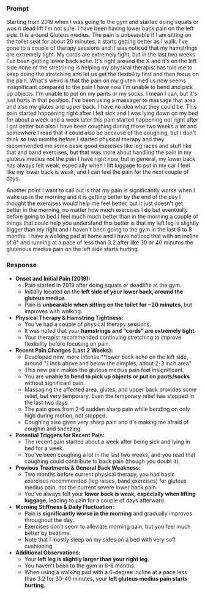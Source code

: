 
### Prompt

Starting from 2019 when I was going to the gym and started doing squats or was it dead lift I'm not sure. I have been having lower back pain on the left side. It is around Gluteus medius. The pain is unbearable if I am sitting on the toilet seat for about 20 minutes, it starts getting better as I walk. I've gone to a couple of therapy sessions and it was noticed that my hamstrings are extremely tight. My cords are extremely tight, but in the last two weeks I've been getting lower back ache. It's right around the X and it's on the left side none of the stretching is helping my physical therapist has told me to keep doing the stretching and let us get the flexibility first and then focus on the pain. What's weird is that the pain on my gluten medius now seems insignificant compared to the pain I have now I'm unable to bend and pick up objects. I'm unable to put on my pants or my socks. I mean I can, but it's just hurts in that position. I've been using a massager to massage that area and also my glutes and upper back. I have no idea what they could be. This pain started happening right after I felt sick and I was lying down on my bed for about a week and a week later this pain started happening not right after I got better but also I have been coughing during those two weeks a lot and somewhere I read that it could also be because of the coughing, but I don't think so two months before I started physical therapy and they recommended me some basic good exercises like leg races and stuff like that and band exercises, but that was more about handling the pain in my gluteus medius not the pain I have right now, but in general, my lower back has always felt weak, especially when I lift luggage to put in my car I feel like my lower back is weak, and I can feel the pain for the next couple of days.

Another point I want to call out is that my pain is significantly worse when I wake up in the morning and it is getting better by the end of the day I thought the exercises would help me feel better, but it just doesn't get better in the morning, no matter how much exercises I do but eventually before going to bed I feel much much better than in the morning a couple of things that could help you understand this better is that my left leg is slightly bigger than my right and I haven't been going to the gym in the last 6 to 8 months. I have a walking pad at home and I have noticed that with an incline of 6° and running at a pace of less than 3.2 after like 30 or 40 minutes the glutenous medius pain on the left side starts hurting.


### Response
- **Onset and Initial Pain (2019):**
    - Pain started in 2019 after doing squats or deadlifts at the gym.
    - Initially located on the **left side of your lower back, around the gluteus medius**.
    - Pain is **unbearable when sitting on the toilet for ~20 minutes**, but improves with walking.
- **Physical Therapy & Hamstring Tightness:**
    - You've had a couple of physical therapy sessions.
    - It was noted that your **hamstrings and "cords" are extremely tight**.
    - Your therapist recommended continuing stretching to improve flexibility before focusing on pain.
- **Recent Pain Changes (Last 2 Weeks):**
    - Developed new, more intense **lower back ache on the left side, around "1 inch above and below the dimples, about 2-3 inch area"
    - This new pain makes the gluteus medius pain feel insignificant.
    - You are **unable to bend to pick up objects or put on pants/socks** without significant pain.
    - Massaging the affected area, glutes, and upper back provides some relief, but very temporary. Even the temporary relief has stopped in the last two days
    - The pain goes from 2-6 sudden sharp pain while bending on only high during motion, not stopped.
    - Coughing also gives very sharp pain and it's making me afraid of coughin and sneezing.
- **Potential Triggers for Recent Pain:**
    - The recent pain started about a week after being sick and lying in bed for a week.
    - You've been coughing a lot in the last two weeks, and you read that coughing could contribute to back pain (though you doubt it).
- **Previous Treatments & General Back Weakness:**
    - Two months before current physical therapy, you had basic exercises recommended (leg raises, band exercises) for gluteus medius pain, not the current severe lower back pain.
    - You've always felt your **lower back is weak, especially when lifting luggage**, leading to pain for a couple of days afterward.
- **Morning Stiffness & Daily Fluctuation:**
    - Pain is **significantly worse in the morning** and gradually improves throughout the day.
    - Exercises don't seem to alleviate morning pain, but you feel much better by bedtime.
    - Note that I mostly sleep on my sides on a bed with very soft cushioning 
- **Additional Observations:**
    - Your **left leg is slightly larger than your right leg**.
    - You haven't been to the gym in 6-8 months.
    - When using a walking pad with a 6-degree incline at a pace less than 3.2 for 30-40 minutes, your **left gluteus medius pain starts hurting**.